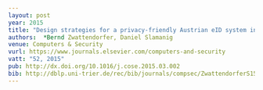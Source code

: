 ```yaml
---
layout: post
year: 2015
title: "Design strategies for a privacy-friendly Austrian eID system in the public cloud"
authors:  *Bernd Zwattendorfer, Daniel Slamanig
venue: Computers & Security
vurl: https://www.journals.elsevier.com/computers-and-security
vatt: "52, 2015"
pub: http://dx.doi.org/10.1016/j.cose.2015.03.002
bib: http://dblp.uni-trier.de/rec/bib/journals/compsec/ZwattendorferS15
---
```

